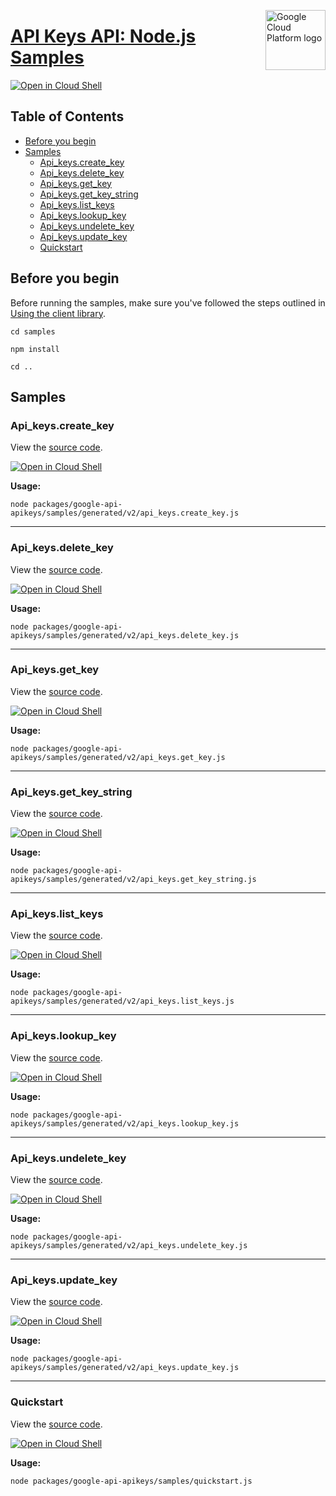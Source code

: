[//]: # "This README.md file is auto-generated, all changes to this file will be lost."
[//]: # "To regenerate it, use `python -m synthtool`."
<img src="https://avatars2.githubusercontent.com/u/2810941?v=3&s=96" alt="Google Cloud Platform logo" title="Google Cloud Platform" align="right" height="96" width="96"/>

# [API Keys API: Node.js Samples](https://github.com/googleapis/google-cloud-node)

[![Open in Cloud Shell][shell_img]][shell_link]



## Table of Contents

* [Before you begin](#before-you-begin)
* [Samples](#samples)
  * [Api_keys.create_key](#api_keys.create_key)
  * [Api_keys.delete_key](#api_keys.delete_key)
  * [Api_keys.get_key](#api_keys.get_key)
  * [Api_keys.get_key_string](#api_keys.get_key_string)
  * [Api_keys.list_keys](#api_keys.list_keys)
  * [Api_keys.lookup_key](#api_keys.lookup_key)
  * [Api_keys.undelete_key](#api_keys.undelete_key)
  * [Api_keys.update_key](#api_keys.update_key)
  * [Quickstart](#quickstart)

## Before you begin

Before running the samples, make sure you've followed the steps outlined in
[Using the client library](https://github.com/googleapis/google-cloud-node#using-the-client-library).

`cd samples`

`npm install`

`cd ..`

## Samples



### Api_keys.create_key

View the [source code](https://github.com/googleapis/google-cloud-node/blob/master/packages/google-api-apikeys/samples/generated/v2/api_keys.create_key.js).

[![Open in Cloud Shell][shell_img]](https://console.cloud.google.com/cloudshell/open?git_repo=https://github.com/googleapis/google-cloud-node&page=editor&open_in_editor=packages/google-api-apikeys/samples/generated/v2/api_keys.create_key.js,samples/README.md)

__Usage:__


`node packages/google-api-apikeys/samples/generated/v2/api_keys.create_key.js`


-----




### Api_keys.delete_key

View the [source code](https://github.com/googleapis/google-cloud-node/blob/master/packages/google-api-apikeys/samples/generated/v2/api_keys.delete_key.js).

[![Open in Cloud Shell][shell_img]](https://console.cloud.google.com/cloudshell/open?git_repo=https://github.com/googleapis/google-cloud-node&page=editor&open_in_editor=packages/google-api-apikeys/samples/generated/v2/api_keys.delete_key.js,samples/README.md)

__Usage:__


`node packages/google-api-apikeys/samples/generated/v2/api_keys.delete_key.js`


-----




### Api_keys.get_key

View the [source code](https://github.com/googleapis/google-cloud-node/blob/master/packages/google-api-apikeys/samples/generated/v2/api_keys.get_key.js).

[![Open in Cloud Shell][shell_img]](https://console.cloud.google.com/cloudshell/open?git_repo=https://github.com/googleapis/google-cloud-node&page=editor&open_in_editor=packages/google-api-apikeys/samples/generated/v2/api_keys.get_key.js,samples/README.md)

__Usage:__


`node packages/google-api-apikeys/samples/generated/v2/api_keys.get_key.js`


-----




### Api_keys.get_key_string

View the [source code](https://github.com/googleapis/google-cloud-node/blob/master/packages/google-api-apikeys/samples/generated/v2/api_keys.get_key_string.js).

[![Open in Cloud Shell][shell_img]](https://console.cloud.google.com/cloudshell/open?git_repo=https://github.com/googleapis/google-cloud-node&page=editor&open_in_editor=packages/google-api-apikeys/samples/generated/v2/api_keys.get_key_string.js,samples/README.md)

__Usage:__


`node packages/google-api-apikeys/samples/generated/v2/api_keys.get_key_string.js`


-----




### Api_keys.list_keys

View the [source code](https://github.com/googleapis/google-cloud-node/blob/master/packages/google-api-apikeys/samples/generated/v2/api_keys.list_keys.js).

[![Open in Cloud Shell][shell_img]](https://console.cloud.google.com/cloudshell/open?git_repo=https://github.com/googleapis/google-cloud-node&page=editor&open_in_editor=packages/google-api-apikeys/samples/generated/v2/api_keys.list_keys.js,samples/README.md)

__Usage:__


`node packages/google-api-apikeys/samples/generated/v2/api_keys.list_keys.js`


-----




### Api_keys.lookup_key

View the [source code](https://github.com/googleapis/google-cloud-node/blob/master/packages/google-api-apikeys/samples/generated/v2/api_keys.lookup_key.js).

[![Open in Cloud Shell][shell_img]](https://console.cloud.google.com/cloudshell/open?git_repo=https://github.com/googleapis/google-cloud-node&page=editor&open_in_editor=packages/google-api-apikeys/samples/generated/v2/api_keys.lookup_key.js,samples/README.md)

__Usage:__


`node packages/google-api-apikeys/samples/generated/v2/api_keys.lookup_key.js`


-----




### Api_keys.undelete_key

View the [source code](https://github.com/googleapis/google-cloud-node/blob/master/packages/google-api-apikeys/samples/generated/v2/api_keys.undelete_key.js).

[![Open in Cloud Shell][shell_img]](https://console.cloud.google.com/cloudshell/open?git_repo=https://github.com/googleapis/google-cloud-node&page=editor&open_in_editor=packages/google-api-apikeys/samples/generated/v2/api_keys.undelete_key.js,samples/README.md)

__Usage:__


`node packages/google-api-apikeys/samples/generated/v2/api_keys.undelete_key.js`


-----




### Api_keys.update_key

View the [source code](https://github.com/googleapis/google-cloud-node/blob/master/packages/google-api-apikeys/samples/generated/v2/api_keys.update_key.js).

[![Open in Cloud Shell][shell_img]](https://console.cloud.google.com/cloudshell/open?git_repo=https://github.com/googleapis/google-cloud-node&page=editor&open_in_editor=packages/google-api-apikeys/samples/generated/v2/api_keys.update_key.js,samples/README.md)

__Usage:__


`node packages/google-api-apikeys/samples/generated/v2/api_keys.update_key.js`


-----




### Quickstart

View the [source code](https://github.com/googleapis/google-cloud-node/blob/master/packages/google-api-apikeys/samples/quickstart.js).

[![Open in Cloud Shell][shell_img]](https://console.cloud.google.com/cloudshell/open?git_repo=https://github.com/googleapis/google-cloud-node&page=editor&open_in_editor=packages/google-api-apikeys/samples/quickstart.js,samples/README.md)

__Usage:__


`node packages/google-api-apikeys/samples/quickstart.js`






[shell_img]: https://gstatic.com/cloudssh/images/open-btn.png
[shell_link]: https://console.cloud.google.com/cloudshell/open?git_repo=https://github.com/googleapis/google-cloud-node&page=editor&open_in_editor=samples/README.md
[product-docs]: cloud.google.com/api-keys/
